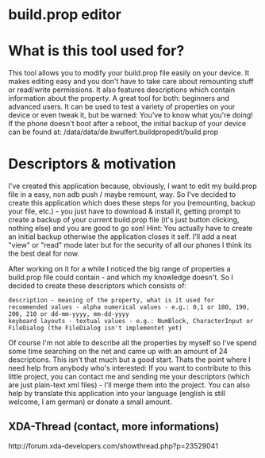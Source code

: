build.prop editor
=================

<h1>What is this tool used for?</h1>
This tool allows you to modify your build.prop file easily on your device. It makes editing easy and you don't have to take care about remounting stuff or read/write permissions. It also features descriptions which contain information about the property. A great tool for both: beginners and advanced users. It can be used to test a variety of properties on your device or even tweak it, but be warned: You've to know what you're doing! If the phone doesn't boot after a reboot, the initial backup of your device can be found at: /data/data/de.bwulfert.buildpropedit/build.prop

<h1>Descriptors & motivation</h1>
I've created this application because, obviously, I want to edit my build.prop file in a easy, non adb push / maybe remount, way. So I've decided to create this application which does these steps for you (remounting, backup your file, etc.) - you just have to download & install it, getting prompt to create a backup of your current build.prop file (it's just button clicking, nothing else) and you are good to go son! Hint: You actually have to create an initial backup otherwise the application closes it self. I'll add a neat "view" or "read" mode later but for the security of all our phones I think its the best deal for now.

After working on it for a while I noticed the big range of properties a build.prop file could contain - and which my knowledge doesn't. So I decided to create these descriptors which consists of:

    description - meaning of the property, what is it used for
    recommended values - alpha numerical values - e.g.: 0,1 or 180, 190, 200, 210 or dd-mm-yyyy, mm-dd-yyyy
    keyboard layouts - textual values - e.g.: NumBlock, CharacterInput or FileDialog (the FileDialog isn't implementet yet)

Of course I'm not able to describe all the properties by myself so I've spend some time searching on the net and came up with an amount of 24 descriptions. This isn't that much but a good start. Thats the point where I need help from anybody who's interested: If you want to contribute to this little project, you can contact me and sending me your descriptors (which are just plain-text xml files) - I'll merge them into the project. You can also help by translate this application into your language (english is still welcome, I am german) or donate a small amount.

<h2>XDA-Thread (contact, more informations)</h2>
http://forum.xda-developers.com/showthread.php?p=23529041